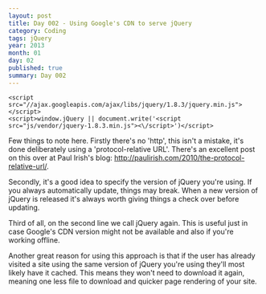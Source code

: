```yaml
---
layout: post
title: Day 002 - Using Google's CDN to serve jQuery
category: Coding
tags: jQuery
year: 2013
month: 01
day: 02
published: true
summary: Day 002
---
```


	<script src="//ajax.googleapis.com/ajax/libs/jquery/1.8.3/jquery.min.js"></script>
	<script>window.jQuery || document.write('<script src="js/vendor/jquery-1.8.3.min.js"><\/script>')</script>

Few things to note here. Firstly there's no 'http', this isn't a mistake, it's done deliberately using a 'protocol-relative URL'.
There's an excellent post on this over at Paul Irish's blog:
<a href="http://paulirish.com/2010/the-protocol-relative-url/">http://paulirish.com/2010/the-protocol-relative-url/</a>.

Secondly, it's a good idea to specify the version of jQuery you're using. If you always automatically update, things may break.
When a new version of jQuery is released it's always worth giving things a check over before updating.

Third of all, on the second line we call jQuery again.
This is useful just in case Google's CDN version might not be available and also if you're working offline.

Another great reason for using this approach is that if the user has already visited a site using the same version of jQuery you're using they'll most likely have it cached. This means they won't need to download it again, meaning one less file to download and quicker page rendering of your site.